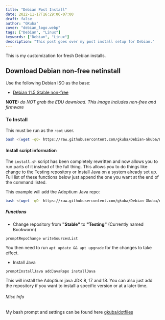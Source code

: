 ```yaml
---
title: "Debian Post Install"
date: 2022-11-17T16:29:06-07:00
draft: false
author: "GKuba"
cover: "debian_logo.webp"
tags: ["Debian", "Linux"]
keywords: ["Debian", "Linux"]
description: "This post goes over my post install setup for Debian."
---
```


This is my customization for fresh Debian installs.

## Download Debian non-free netinstall

Use the following Debian ISO as the base:

- [Debian 11.5 Stable non-free][Debian ISO]

[Debian ISO]: https://cdimage.debian.org/cdimage/unofficial/non-free/cd-including-firmware/11.5.0+nonfree/amd64/iso-cd/

__NOTE:__ _do NOT grab the EDU download. This image includes non-free and firmware_

### To Install
This must be run as the `root` user.

```bash
bash <(wget -qO- https://raw.githubusercontent.com/gkuba/Debian-Gkuba/main/install.sh)
```

#### Install script information

The `install.sh` script has been completely rewritten and now allows you to run parts of it instead of the full thing.
This allows you to do things like change to the Testing repository or Install Java on a system already set up.
Full list of these functions below just append the one you want at the end of the command listed.

This example will add the Adoptium Java repo:

```bash
bash <(wget -qO- https://raw.githubusercontent.com/gkuba/Debian-Gkuba/main/install.sh) addJavaRepo
```

##### Functions

- Change repository from __"Stable"__ to __"Testing"__ (Currently named Bookworm)

```text
promptRepoChange writeSourcesList
```

You then need to run `apt update && apt upgrade` for the changes to take effect.

- Install Java

```text
promptInstallJava addJavaRepo installJava
```

This will install the Adoptium java JDK 8, 17 and 18.
You can also just add the repository if you want to install a specific version or at a later time.

###### Misc Info

My bash prompt and settings can be found here [gkuba/dotfiles][gkuba/dotfiles]

[gkuba/dotfiles]: https://github.com/gkuba/dotfiles
